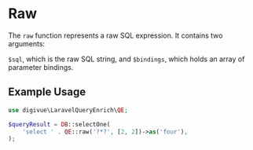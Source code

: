 # Raw

The `raw` function represents a raw SQL expression. It contains two arguments:

`$sql`, which is the raw SQL string, and `$bindings`, which holds an array of parameter bindings.

## Example Usage

```php
use digivue\LaravelQueryEnrich\QE;

$queryResult = DB::selectOne(
    'select ' . QE::raw('?*?', [2, 2])->as('four'),
);
```
